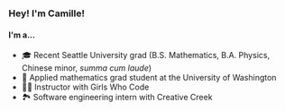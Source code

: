 ### Hey! I'm Camille!

#### I'm a...

- 🎓 Recent Seattle University grad (B.S. Mathematics, B.A. Physics, Chinese minor, _summa cum laude_)
- 🏫 Applied mathematics grad student at the University of Washington
- 👩‍💻 Instructor with Girls Who Code
- 🏞 Software engineering intern with Creative Creek




<!--
Here are some ideas to get you started:

- 🔭 I’m currently working on ...
- 🌱 I’m currently learning ...
- 👯 I’m looking to collaborate on ...
- 🤔 I’m looking for help with ...
- 💬 Ask me about ...
- 📫 How to reach me: ...
- 😄 Pronouns: ...
- ⚡ Fun fact: ...

-->
